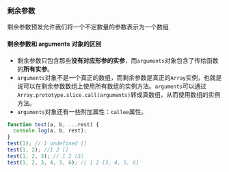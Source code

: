 ### 剩余参数

剩余参数预发允许我们将一个不定数量的参数表示为一个数组

#### 剩余参数和 arguments 对象的区别

- 剩余参数只包含那些**没有对应形参的实参**，而`arguments`对象包含了传给函数的**所有实参**。
- `arguments`对象不是一个真正的数组，而剩余参数是真正的`Array`实例，也就是说可以在剩余参数数组上使用所有数组的实例方法。`arguments`可以通过`Array.prototype.slice.call(arguments)`转成真数组，从而使用数组的实例方法。
- `arguments`对象还有一些附加属性：`callee`属性。

```javascript
function test(a, b, ...rest) {
  console.log(a, b, rest);
}
test(1); // 1 undefined []
test(1, 2); //1 2 []
test(1, 2, 3); // 1 2 [3]
test(1, 2, 3, 4, 5, 6); // 1 2 [3, 4, 5, 6]
```
